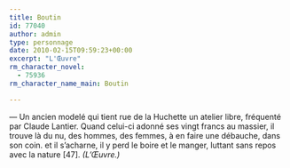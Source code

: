 ```yaml
---
title: Boutin
id: 77040
author: admin
type: personnage
date: 2010-02-15T09:59:23+00:00
excerpt: "L'Œuvre"
rm_character_novel:
  - 75936
rm_character_name_main: Boutin

---
```

— Un ancien modelé qui tient rue de la Huchette un atelier libre, fréquenté par Claude Lantier. Quand celui-ci adonné ses vingt francs au massier, il trouve là du nu, des hommes, des femmes, à en faire une débauche, dans son coin. et il s&rsquo;acharne, il y perd le boire et le manger, luttant sans repos avec la nature [47]. _(L&rsquo;Œuvre.)_